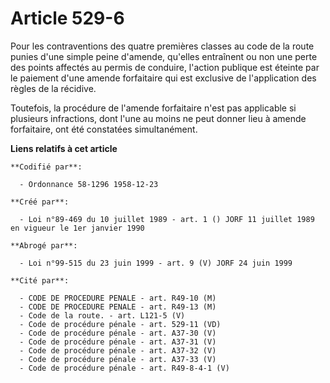 # Article 529-6

Pour les contraventions des quatre premières classes au code de la route punies d'une simple peine d'amende, qu'elles
entraînent ou non une perte des points affectés au permis de conduire, l'action publique est éteinte par le paiement d'une
amende forfaitaire qui est exclusive de l'application des règles de la récidive.

Toutefois, la procédure de l'amende forfaitaire n'est pas applicable si plusieurs infractions, dont l'une au moins ne peut
donner lieu à amende forfaitaire, ont été constatées simultanément.

**Liens relatifs à cet article**

	**Codifié par**:

	  - Ordonnance 58-1296 1958-12-23

	**Créé par**:

	  - Loi n°89-469 du 10 juillet 1989 - art. 1 () JORF 11 juillet 1989 en vigueur le 1er janvier 1990

	**Abrogé par**:

	  - Loi n°99-515 du 23 juin 1999 - art. 9 (V) JORF 24 juin 1999

	**Cité par**:

	  - CODE DE PROCEDURE PENALE - art. R49-10 (M)
	  - CODE DE PROCEDURE PENALE - art. R49-13 (M)
	  - Code de la route. - art. L121-5 (V)
	  - Code de procédure pénale - art. 529-11 (VD)
	  - Code de procédure pénale - art. A37-30 (V)
	  - Code de procédure pénale - art. A37-31 (V)
	  - Code de procédure pénale - art. A37-32 (V)
	  - Code de procédure pénale - art. A37-33 (V)
	  - Code de procédure pénale - art. R49-8-4-1 (V)
